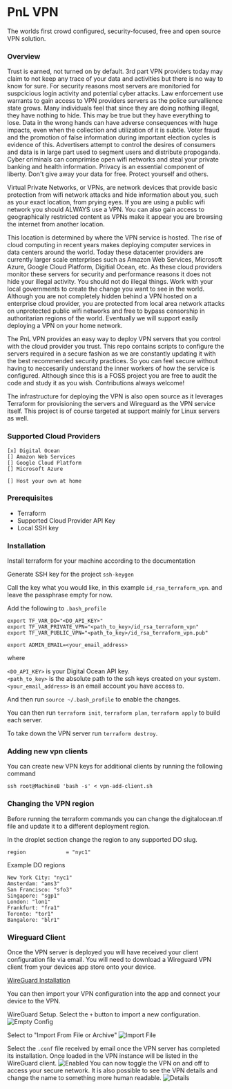 # PnL VPN
The worlds first crowd configured, security-focused, free and open source VPN solution.

### Overview
Trust is earned, not turned on by default.
3rd part VPN providers today may claim to not keep any trace of your data and activities
but there is no way to know for sure.
For security reasons most servers are monitoried for suspcicious login activity and potential cyber attacks.
Law enforcement use warrants to gain access to VPN providers servers as the police survallience state grows.
Many individuals feel that since they are doing nothing illegal, they have nothing to hide.
This may be true but they have everything to lose.
Data in the wrong hands can have adverse consequences with huge impacts, even when the collection and utilization of it is subtle.
Voter fraud and the promotion of false information during important election cycles is evidence of this.
Advertisers attempt to control the desires of consumers and data is in large part used to segment users and distribute propoganda.
Cyber criminals can comprimise open wifi networks and steal your private banking and health information.
Privacy is an essential component of liberty.
Don't give away your data for free.
Protect yourself and others.


Virtual Private Networks, or VPNs, are network devices that provide basic protection from wifi network attacks
and hide information about you, such as your exact location, from prying eyes.
If you are using a public wifi network you should ALWAYS use a VPN.
You can also gain access to geographically restricted content as VPNs make it appear you are browsing the internet from another location.

This location is determined by where the VPN service is hosted.
The rise of cloud computing in recent years makes deploying computer services in data centers around the world.
Today these datacenter providers are currently larger scale enterprises such as Amazon Web Services, Microsoft Azure, Google Cloud Platform, Digitial Ocean, etc.
As these cloud providers monitor these servers for security and performance reasons it does not hide your illegal activity.
You should not do illegal things.
Work with your local governments to create the change you want to see in the world.
Although you are not completely hidden behind a VPN hosted on a enterprise cloud provider, you are protected from local area network attacks on unprotected public wifi networks and
free to bypass censorship in authoritarian regions of the world.
Eventually we will support easily deploying a VPN on your home network.

The PnL VPN provides an easy way to deploy VPN servers that you control with the cloud provider you trust.
This repo contains scripts to configure the servers required in a secure fashion as we are constantly updating it with the best recommended security practices.
So you can feel secure without having to neccesarily understand the inner workers of how the service is configured.
Although since this is a FOSS project you are free to audit the code and study it as you wish.
Contributions always welcome!


The infrastructure for deploying the VPN is also open source as it leverages Terraform for provisioning the servers and Wireguard as the VPN service itself.
This project is of course targeted at support mainly for Linux servers as well.


### Supported Cloud Providers
```
[x] Digital Ocean
[] Amazon Web Services
[] Google Cloud Platform
[] Microsoft Azure

[] Host your own at home
```

### Prerequisites
* Terraform
* Supported Cloud Provider API Key
* Local SSH key


### Installation
Install terraform for your machine according to the documentation

Generate SSH key for the project
`ssh-keygen`

Call the key what you would like, in this example `id_rsa_terraform_vpn`.
and leave the passphrase empty for now.

Add the following to `.bash_profile`

```
export TF_VAR_DO="<DO_API_KEY>"
export TF_VAR_PRIVATE_VPN="<path_to_key>/id_rsa_terraform_vpn"
export TF_VAR_PUBLIC_VPN="<path_to_key>/id_rsa_terraform_vpn.pub"

export ADMIN_EMAIL=<your_email_address>
```

where 

`<DO_API_KEY>` is your Digital Ocean API key.\
`<path_to_key>` is the absolute path to the ssh keys created on your system.\
`<your_email_address>` is an email account you have access to.


And then run `source ~/.bash_profile` to enable the changes.

You can then run `terraform init`, `terraform plan`, `terraform apply` to build each server.

To take down the VPN server run `terraform destroy`.


### Adding new vpn clients
You can create new VPN keys for additional clients by running the following command

`ssh root@MachineB 'bash -s' < vpn-add-client.sh`

### Changing the VPN region
Before running the terraform commands you can change the digitalocean.tf file and update it to a different deployment region.

In the droplet section change the region to any supported DO slug.
```
region             = "nyc1"
```

Example DO regions
```
New York City: "nyc1"
Amsterdam: "ams3"
San Francisco: "sfo3"
Singapore: "sgp1"
London: "lon1"
Frankfurt: "fra1"
Toronto: "tor1"
Bangalore: "blr1"
```

### Wireguard Client
Once the VPN server is deployed you will have received your client configuration file via email.
You will need to download a Wireguard VPN client from your devices app store onto your device.


[WireGuard Installation]("https://www.wireguard.com/install/")

You can then import your VPN configuration into the app and connect your device to the VPN.

WireGuard Setup.  Select the `+` button to import a new configuration.
![Empty Config](docs/imgs/wireguard-empty-client.png)

Select to "Import From File or Archive"
![Import File](docs/imgs/wireguard-import-from-file.png)

Select the `.conf` file received by email once the VPN server has completed its installation.
Once loaded in the VPN instance will be listed in the WireGuard client.
![Enabled](docs/imgs/wireguard-loaded-in.png)
You can now toggle the VPN on and off to access your secure network.
It is also possible to see the VPN details and change the name to something more human readable.
![Details](docs/imgs/wireguard-setup.png)


